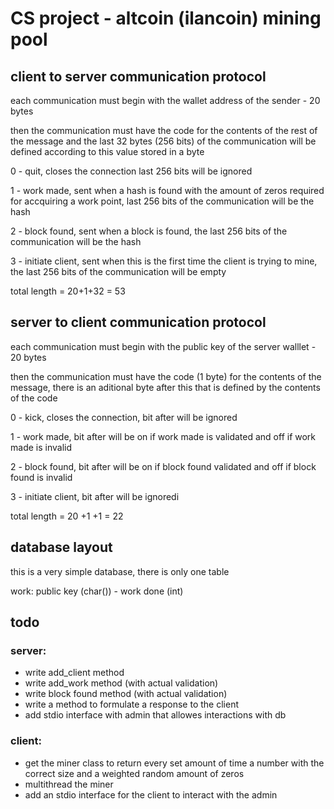 # CS project - altcoin (ilancoin) mining pool

## client to server communication protocol

each communication must begin with the wallet address of the sender - 20 bytes 

then the communication must have the code for the contents of the rest of the message and the last 32 bytes (256 bits) of the communication will be defined according to this value stored in a byte

0 - quit, closes the connection last 256 bits will be ignored

1 - work made, sent when a hash is found with the amount of zeros required for accquiring a work point, last 256 bits of the communication will be the hash

2 - block found, sent when a block is found, the last 256 bits of the communication will be the hash

3 - initiate client, sent when this is the first time the client is trying to mine, the last 256 bits of the communication will be empty

total length = 20+1+32 = 53

## server to client communication protocol

each communication must begin with the public key of the server walllet - 20 bytes

then the communication must have the code (1 byte) for the contents of the message, there is an aditional byte after this that is defined by the contents of the code

0 - kick, closes the connection, bit after will be ignored

1 - work made, bit after will be on if work made is validated and off if work made is invalid

2 - block found, bit after will be on if block found validated and off if block found is invalid

3 - initiate client, bit after will be ignoredi

total length = 20 +1 +1 = 22

## database layout

this is a very simple database, there is only one table

work: public key (char()) - work done (int)

## todo

### server:
- write add_client method 
- write add_work method (with actual validation)
- write block found method (with actual validation)
- write a method to formulate a response to the client
- add stdio interface with admin that allowes interactions with db

### client:
- get the miner class to return every set amount of time a number with the correct size and a weighted random amount of zeros
- multithread the miner
- add an stdio interface for the client to interact with the admin
